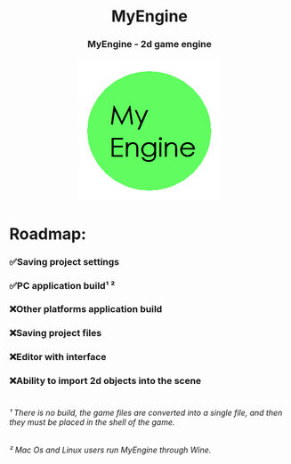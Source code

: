 <h1 align="center">MyEngine</h1>
<h3 align="center">MyEngine - 2d game engine</h3>
<p align="center">
  <img src="MyEngineLogo.png" />
</p>

<h1 align="left">Roadmap:</h1>
<h3 align="left">✅Saving project settings</h3>
<h3 align="left">✅PC application build¹ ²</h3>
<h3 align="left">❌Other platforms application build</h3>
<h3 align="left">❌Saving project files</h3>
<h3 align="left">❌Editor with interface</h3>
<h3 align="left">❌Ability to import 2d objects into the scene</h3>

<h1 align="left"> </h1>
<h6 align="left">¹ There is no build, the game files are converted into a single file, and then they must be placed in the shell of the game.</h6>
<h6 align="left">² Mac Os and Linux users run MyEngine through Wine.</h6>
